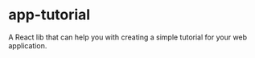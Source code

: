# app-tutorial
A React lib that can help you with creating a simple tutorial for your web application.
